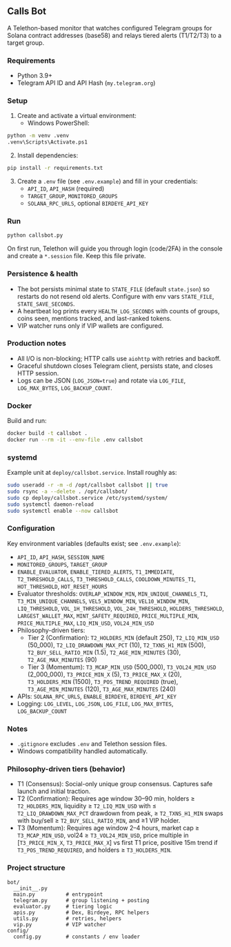 ## Calls Bot

A Telethon-based monitor that watches configured Telegram groups for Solana contract addresses (base58) and relays tiered alerts (T1/T2/T3) to a target group.

### Requirements
- Python 3.9+
- Telegram API ID and API Hash (`my.telegram.org`)

### Setup
1. Create and activate a virtual environment:
   - Windows PowerShell:
```bash
python -m venv .venv
.venv\Scripts\Activate.ps1
```
2. Install dependencies:
```bash
pip install -r requirements.txt
```
3. Create a `.env` file (see `.env.example`) and fill in your credentials:
   - `API_ID`, `API_HASH` (required)
   - `TARGET_GROUP`, `MONITORED_GROUPS`
   - `SOLANA_RPC_URLS`, optional `BIRDEYE_API_KEY`

### Run
```bash
python callsbot.py
```

On first run, Telethon will guide you through login (code/2FA) in the console and create a `*.session` file. Keep this file private.

### Persistence & health
- The bot persists minimal state to `STATE_FILE` (default `state.json`) so restarts do not resend old alerts. Configure with env vars `STATE_FILE`, `STATE_SAVE_SECONDS`.
- A heartbeat log prints every `HEALTH_LOG_SECONDS` with counts of groups, coins seen, mentions tracked, and last-ranked tokens.
- VIP watcher runs only if VIP wallets are configured.

### Production notes
- All I/O is non-blocking; HTTP calls use `aiohttp` with retries and backoff.
- Graceful shutdown closes Telegram client, persists state, and closes HTTP session.
- Logs can be JSON (`LOG_JSON=true`) and rotate via `LOG_FILE`, `LOG_MAX_BYTES`, `LOG_BACKUP_COUNT`.

### Docker
Build and run:
```bash
docker build -t callsbot .
docker run --rm -it --env-file .env callsbot
```

### systemd
Example unit at `deploy/callsbot.service`. Install roughly as:
```bash
sudo useradd -r -m -d /opt/callsbot callsbot || true
sudo rsync -a --delete . /opt/callsbot/
sudo cp deploy/callsbot.service /etc/systemd/system/
sudo systemctl daemon-reload
sudo systemctl enable --now callsbot
```

### Configuration
Key environment variables (defaults exist; see `.env.example`):
- `API_ID`, `API_HASH`, `SESSION_NAME`
- `MONITORED_GROUPS`, `TARGET_GROUP`
- `ENABLE_EVALUATOR`, `ENABLE_TIERED_ALERTS`, `T1_IMMEDIATE`, `T2_THRESHOLD_CALLS`, `T3_THRESHOLD_CALLS`, `COOLDOWN_MINUTES_T1`, `HOT_THRESHOLD`, `HOT_RESET_HOURS`
- Evaluator thresholds: `OVERLAP_WINDOW_MIN`, `MIN_UNIQUE_CHANNELS_T1`, `T3_MIN_UNIQUE_CHANNELS`, `VEL5_WINDOW_MIN`, `VEL10_WINDOW_MIN`, `LIQ_THRESHOLD`, `VOL_1H_THRESHOLD`, `VOL_24H_THRESHOLD`, `HOLDERS_THRESHOLD`, `LARGEST_WALLET_MAX`, `MINT_SAFETY_REQUIRED`, `PRICE_MULTIPLE_MIN`, `PRICE_MULTIPLE_MAX`, `LIQ_MIN_USD`, `VOL24_MIN_USD`
- Philosophy-driven tiers:
  - Tier 2 (Confirmation): `T2_HOLDERS_MIN` (default 250), `T2_LIQ_MIN_USD` (50_000), `T2_LIQ_DRAWDOWN_MAX_PCT` (10), `T2_TXNS_H1_MIN` (500), `T2_BUY_SELL_RATIO_MIN` (1.5), `T2_AGE_MIN_MINUTES` (30), `T2_AGE_MAX_MINUTES` (90)
  - Tier 3 (Momentum): `T3_MCAP_MIN_USD` (500_000), `T3_VOL24_MIN_USD` (2_000_000), `T3_PRICE_MIN_X` (5), `T3_PRICE_MAX_X` (20), `T3_HOLDERS_MIN` (1500), `T3_POS_TREND_REQUIRED` (true), `T3_AGE_MIN_MINUTES` (120), `T3_AGE_MAX_MINUTES` (240)
- APIs: `SOLANA_RPC_URLS`, `ENABLE_BIRDEYE`, `BIRDEYE_API_KEY`
- Logging: `LOG_LEVEL`, `LOG_JSON`, `LOG_FILE`, `LOG_MAX_BYTES`, `LOG_BACKUP_COUNT`

### Notes
- `.gitignore` excludes `.env` and Telethon session files.
- Windows compatibility handled automatically.

### Philosophy-driven tiers (behavior)
- T1 (Consensus): Social-only unique group consensus. Captures safe launch and initial traction.
- T2 (Confirmation): Requires age window 30–90 min, holders ≥ `T2_HOLDERS_MIN`, liquidity ≥ `T2_LIQ_MIN_USD` with ≤ `T2_LIQ_DRAWDOWN_MAX_PCT` drawdown from peak, ≥ `T2_TXNS_H1_MIN` swaps with buy/sell ≥ `T2_BUY_SELL_RATIO_MIN`, and ≥1 VIP holder.
- T3 (Momentum): Requires age window 2–4 hours, market cap ≥ `T3_MCAP_MIN_USD`, vol24 ≥ `T3_VOL24_MIN_USD`, price multiple in [`T3_PRICE_MIN_X`, `T3_PRICE_MAX_X`] vs first T1 price, positive 15m trend if `T3_POS_TREND_REQUIRED`, and holders ≥ `T3_HOLDERS_MIN`.

### Project structure
```
bot/
  __init__.py
  main.py          # entrypoint
  telegram.py      # group listening + posting
  evaluator.py     # tiering logic
  apis.py          # Dex, Birdeye, RPC helpers
  utils.py         # retries, helpers
  vip.py           # VIP watcher
config/
  config.py        # constants / env loader
```


